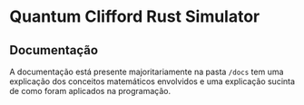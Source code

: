 # Quantum Clifford Rust Simulator

## Documentação
A documentação está presente majoritariamente na pasta `/docs` tem uma explicação dos conceitos matemáticos envolvidos e uma explicação sucinta de como foram aplicados na programação.